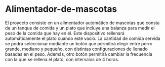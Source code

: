 # Alimentador-de-mascotas

El proyecto consiste en un alimentador automático de mascotas que consta de un tanque de comida y un plato que incluye una balanza para medir el peso de la comida que hay en él. Este dispositivo rellenará automáticamente el plato cuando esté vacío. La cantidad de comida servida se podrá seleccionar mediante un botón que permitirá elegir entre perro grande, mediano y pequeño, con distintas configuraciones de llenado basadas en el peso. Además, otro botón permitirá cambiar la frecuencia con la que se rellena el plato, con intervalos de 4 horas.
